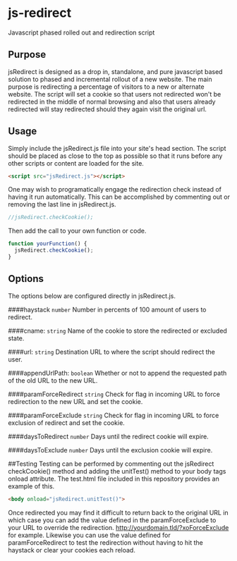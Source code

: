 # js-redirect
Javascript phased rolled out and redirection script

## Purpose
jsRedirect is designed as a drop in, standalone, and pure javascript based solution to phased and incremental rollout of a new website. The main purpose is redirecting a percentage of visitors to a new or alternate website. The script will set a cookie so that users not redirected won't be redirected in the middle of normal browsing and also that users already redirected will stay redirected should they again visit the original url.

## Usage
Simply include the jsRedirect.js file into your site's head section. The script should be placed as close to the top as possible so that it runs before any other scripts or content are loaded for the site.
```html
<script src="jsRedirect.js"></script>
```

One may wish to programatically engage the redirection check instead of having it run automatically. This can be accomplished by commenting out or removing the last line in jsRedirect.js.

```js
//jsRedirect.checkCookie();
```

Then add the call to your own function or code.

```js
function yourFunction() {
  jsRedirect.checkCookie();
}
```

## Options
The options below are configured directly in jsRedirect.js.

####haystack `number`
Number in percents of 100 amount of users to redirect.

####cname: `string`
Name of the cookie to store the redirected or excluded state.

####url: `string`
Destination URL to where the script should redirect the user.

####appendUrlPath: `boolean`
Whether or not to append the requested path of the old URL to the new URL.

####paramForceRedirect `string`
Check for flag in incoming URL to force redirection to the new URL and set the cookie.

####paramForceExclude `string`
Check for flag in incoming URL to force exclusion of redirect and set the cookie.

####daysToRedirect `number`
Days until the redirect cookie will expire.

####daysToExclude `number`
Days until the exclusion cookie will expire.

##Testing
Testing can be performed by commenting out the jsRedirect checkCookie() method and adding the unitTest() method to your body tags onload attribute. The test.html file included in this repository provides an example of this.

```html
<body onload="jsRedirect.unitTest()">
```

Once redirected you may find it difficult to return back to the original URL in which case you can add the value defined in the paramForceExclude to your URL to override the redirection. http://yourdomain.tld/?xoForceExclude for example. Likewise you can use the value defined for paramForceRedirect to test the redirection without having to hit the haystack or clear your cookies each reload.
